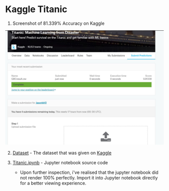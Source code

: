 # Kaggle Titanic

1) Screenshot of 81.339% Accuracy on Kaggle


![alt 081339.JPG](https://github.com/K0p1-Git/AI-Projects/blob/master/Kaggle-Titanic/081339.JPG "081339.JPG") 


2) [Dataset](https://github.com/K0p1-Git/AI-Projects/tree/master/Kaggle-Titanic/dataset) - The dataset that was given on [Kaggle](https://www.kaggle.com/c/titanic/data)


3) [Titanic.ipynb](https://github.com/K0p1-Git/AI-Projects/blob/master/Kaggle-Titanic/Titanic.ipynb) - Jupyter notebook source code
      - Upon further inspection, i've realised that the jupyter notebook did not render 100% perfectly.
      Import it into Jupyter notebook directly for a better viewing experience.
